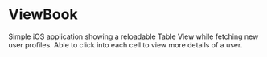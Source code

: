 # ViewBook
Simple iOS application showing a reloadable Table View while fetching new user profiles. Able to click into each cell to view more details of a user.

